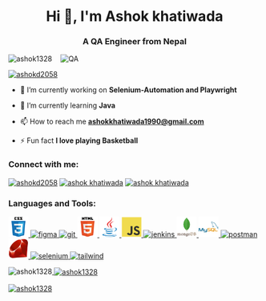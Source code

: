 <h1 align="center">Hi 👋, I'm Ashok khatiwada</h1>
<h3 align="center">A QA Engineer from Nepal</h3>
<img align="right" alt="QA" width="400" src="https://www.dreamstime.com/quality-assurance-service-guarantee-standard-internet-business-technology-concept-image100478026"

<p align="left"> <img src="https://komarev.com/ghpvc/?username=ashok1328&label=Profile%20views&color=0e75b6&style=flat" alt="ashok1328" /> </p>

<p align="left"> <a href="https://twitter.com/ashokd2058" target="blank"><img src="https://img.shields.io/twitter/follow/ashokd2058?logo=twitter&style=for-the-badge" alt="ashokd2058" /></a> </p>

- 🔭 I’m currently working on **Selenium-Automation and Playwright**

- 🌱 I’m currently learning **Java**

- 📫 How to reach me **ashokkhatiwada1990@gmail.com**

- ⚡ Fun fact **I love playing Basketball**

<h3 align="left">Connect with me:</h3>
<p align="left">
<a href="https://twitter.com/ashokd2058" target="blank"><img align="center" src="https://raw.githubusercontent.com/rahuldkjain/github-profile-readme-generator/master/src/images/icons/Social/twitter.svg" alt="ashokd2058" height="30" width="40" /></a>
<a href="https://linkedin.com/in/ashok khatiwada" target="blank"><img align="center" src="https://raw.githubusercontent.com/rahuldkjain/github-profile-readme-generator/master/src/images/icons/Social/linked-in-alt.svg" alt="ashok khatiwada" height="30" width="40" /></a>
<a href="https://instagram.com/ashok khatiwada" target="blank"><img align="center" src="https://raw.githubusercontent.com/rahuldkjain/github-profile-readme-generator/master/src/images/icons/Social/instagram.svg" alt="ashok khatiwada" height="30" width="40" /></a>
</p>

<h3 align="left">Languages and Tools:</h3>
<p align="left"> <a href="https://www.w3schools.com/css/" target="_blank" rel="noreferrer"> <img src="https://raw.githubusercontent.com/devicons/devicon/master/icons/css3/css3-original-wordmark.svg" alt="css3" width="40" height="40"/> </a> <a href="https://www.figma.com/" target="_blank" rel="noreferrer"> <img src="https://www.vectorlogo.zone/logos/figma/figma-icon.svg" alt="figma" width="40" height="40"/> </a> <a href="https://git-scm.com/" target="_blank" rel="noreferrer"> <img src="https://www.vectorlogo.zone/logos/git-scm/git-scm-icon.svg" alt="git" width="40" height="40"/> </a> <a href="https://www.w3.org/html/" target="_blank" rel="noreferrer"> <img src="https://raw.githubusercontent.com/devicons/devicon/master/icons/html5/html5-original-wordmark.svg" alt="html5" width="40" height="40"/> </a> <a href="https://www.java.com" target="_blank" rel="noreferrer"> <img src="https://raw.githubusercontent.com/devicons/devicon/master/icons/java/java-original.svg" alt="java" width="40" height="40"/> </a> <a href="https://developer.mozilla.org/en-US/docs/Web/JavaScript" target="_blank" rel="noreferrer"> <img src="https://raw.githubusercontent.com/devicons/devicon/master/icons/javascript/javascript-original.svg" alt="javascript" width="40" height="40"/> </a> <a href="https://www.jenkins.io" target="_blank" rel="noreferrer"> <img src="https://www.vectorlogo.zone/logos/jenkins/jenkins-icon.svg" alt="jenkins" width="40" height="40"/> </a> <a href="https://www.mongodb.com/" target="_blank" rel="noreferrer"> <img src="https://raw.githubusercontent.com/devicons/devicon/master/icons/mongodb/mongodb-original-wordmark.svg" alt="mongodb" width="40" height="40"/> </a> <a href="https://www.mysql.com/" target="_blank" rel="noreferrer"> <img src="https://raw.githubusercontent.com/devicons/devicon/master/icons/mysql/mysql-original-wordmark.svg" alt="mysql" width="40" height="40"/> </a> <a href="https://postman.com" target="_blank" rel="noreferrer"> <img src="https://www.vectorlogo.zone/logos/getpostman/getpostman-icon.svg" alt="postman" width="40" height="40"/> </a> <a href="https://www.ruby-lang.org/en/" target="_blank" rel="noreferrer"> <img src="https://raw.githubusercontent.com/devicons/devicon/master/icons/ruby/ruby-original.svg" alt="ruby" width="40" height="40"/> </a> <a href="https://www.selenium.dev" target="_blank" rel="noreferrer"> <img src="https://raw.githubusercontent.com/detain/svg-logos/780f25886640cef088af994181646db2f6b1a3f8/svg/selenium-logo.svg" alt="selenium" width="40" height="40"/> </a> <a href="https://tailwindcss.com/" target="_blank" rel="noreferrer"> <img src="https://www.vectorlogo.zone/logos/tailwindcss/tailwindcss-icon.svg" alt="tailwind" width="40" height="40"/> </a> <a href="https://vuejs.org/" target="_blank" rel="noreferrer"> 

<p><img align="left" src="https://github-readme-stats.vercel.app/api/top-langs?username=ashok1328&show_icons=true&locale=en&layout=compact" alt="ashok1328" /></p>

<p>&nbsp;<img align="center" src="https://github-readme-stats.vercel.app/api?username=ashok1328&show_icons=true&locale=en" alt="ashok1328" /></p>

<p><img align="center" src="https://github-readme-streak-stats.herokuapp.com/?user=ashok1328&" alt="ashok1328" /></p>
